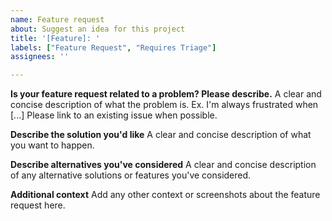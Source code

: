 ```yaml
---
name: Feature request
about: Suggest an idea for this project
title: '[Feature]: '
labels: ["Feature Request", "Requires Triage"]
assignees: ''

---
```


**Is your feature request related to a problem? Please describe.**
A clear and concise description of what the problem is. Ex. I'm always frustrated when [...] Please link to an existing issue when possible.

**Describe the solution you'd like**
A clear and concise description of what you want to happen.

**Describe alternatives you've considered**
A clear and concise description of any alternative solutions or features you've considered.

**Additional context**
Add any other context or screenshots about the feature request here.
